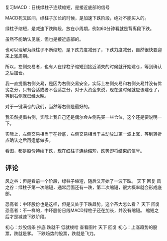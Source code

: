 复习MACD：日线绿柱子连续缩短，是接近底部的信号

MACD死叉区间，绿柱子加长的时候，是加速下跌阶段，绝对不能买入的。

绿柱子缩短，是减速下跌阶段，放在小周期，例如60分钟看就是背离段下跌。

虽然不能确认见底，但也是接近底部的。

也可以理解为绿柱子不断缩短，是下跌力度减弱了，下跌力度减弱，自然很快要迎来上涨周期。

所以，左侧交易者，也有人在绿柱子缩短到接近消失的时候就开始建仓，等到确认之后加仓。

我一直提倡右侧交易，是因为右侧交易安全，实际上左侧交易和右侧交易并没有优劣之分，只有合适或者不合适之分，对于大资金来说，现在这时候就应该建仓了，等到右侧就已经太晚。

对于一键满仓的我们，当然等右侧是最好的。

我虽然提倡右侧，实际上我自己还是偶尔会左侧先买一些仓位，这个还是要说明一下。

实际上，左侧交易相当于在抄底，右侧交易相当于主动放过第一波上涨，等到转折点确认之后再逢低做多。

看图，都是股价持续下跌，现在红柱子连续缩短，跌势即将结束的信号。

## 评论
风之谷：但是看前一个阶段，绿柱子缩短，随后又开始了一波下跌。
天下 回复 风之谷：绿柱子第一次缩短，通常后面还有一跌，第二次缩短，很大概率就会形成底部。

恐高者：中环股份也是这样，但是又处于下跌趋势，这个茶大怎么看？
天下 回复 恐高者：不一样的，中环股份日线MACD绿柱子还在加长，并没有缩短。
缩短之后才是减速下跌阶段。

初心：炒股信条 抄底 跌就干 低就梭哈 查看图片 
天下 回复 初心：上涨趋势的股票，跌就是爹。
下跌趋势的股票，跌就是飞刀。
